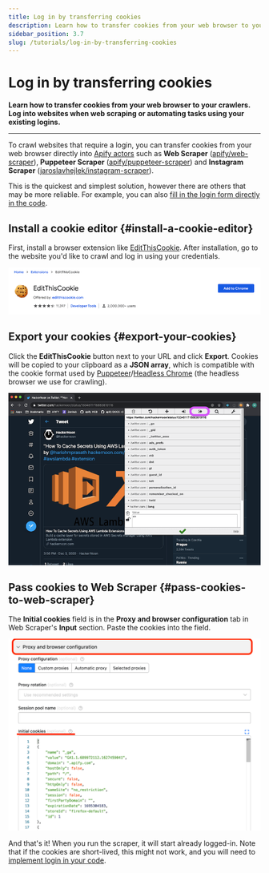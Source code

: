 ```yaml
---
title: Log in by transferring cookies
description: Learn how to transfer cookies from your web browser to your crawlers. Log into websites when web scraping or automating tasks using your existing logins.
sidebar_position: 3.7
slug: /tutorials/log-in-by-transferring-cookies
---
```


# Log in by transferring cookies

**Learn how to transfer cookies from your web browser to your crawlers. Log into websites when web scraping or automating tasks using your existing logins.**

---

To crawl websites that require a login, you can transfer cookies from your web browser directly into [Apify actors](../actors/index.md) such as **Web Scraper** ([apify/web-scraper](https://apify.com/apify/web-scraper)), **Puppeteer Scraper** ([apify/puppeteer-scraper](https://apify.com/apify/puppeteer-scraper)) and **Instagram Scraper** ([jaroslavhejlek/instagram-scraper](https://apify.com/jaroslavhejlek/instagram-scraper)).

This is the quickest and simplest solution, however there are others that may be more reliable. For example, you can also [fill in the login form directly in the code](/academy/puppeteer-playwright/common-use-cases/logging-into-a-website).

## Install a cookie editor {#install-a-cookie-editor}

First, install a browser extension like [EditThisCookie](https://chrome.google.com/webstore/detail/editthiscookie/fngmhnnpilhplaeedifhccceomclgfbg). After installation, go to the website you'd like to crawl and log in using your credentials.

![Inspect Facebook login with DevTools](./images/edit-this-cookie.png)

## Export your cookies {#export-your-cookies}

Click the **EditThisCookie** button next to your URL and click **Export**. Cookies will be copied to your clipboard as a **JSON array**, which is compatible with the cookie format used by [Puppeteer](https://pptr.dev)/[Headless Chrome](https://developers.google.com/web/updates/2017/04/headless-chrome) (the headless browser we use for crawling).

![Export your cookies](./images/open-edit-this-cookie.png)

## Pass cookies to Web Scraper {#pass-cookies-to-web-scraper}

The **Initial cookies** field is in the **Proxy and browser configuration** tab in Web Scraper's **Input** section. Paste the cookies into the field.

![Web scraper input tab](./images/web-scraper-input.png)

And that's it! When you run the scraper, it will start already logged-in. Note that if the cookies are short-lived, this might not work, and you will need to [implement login in your code](/academy/puppeteer-playwright/common-use-cases/logging-into-a-website).
